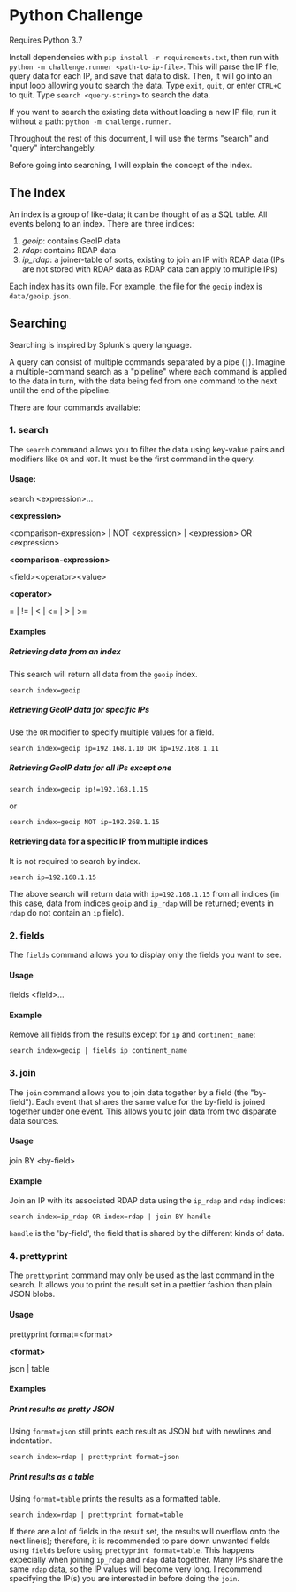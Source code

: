 # Python Challenge

Requires Python 3.7

Install dependencies with `pip install -r requirements.txt`, then run with `python -m challenge.runner <path-to-ip-file>`. This will parse the IP file, query data for each IP, and save that data to disk. Then, it will go into an input loop allowing you to search the data. Type `exit`, `quit`, or enter `CTRL+C` to quit. Type `search <query-string>` to search the data.

If you want to search the existing data without loading a new IP file, run it without a path: `python -m challenge.runner`.

Throughout the rest of this document, I will use the terms "search" and "query" interchangebly.

Before going into searching, I will explain the concept of the index.

## The Index

An index is a group of like-data; it can be thought of as a SQL table. All events belong to an index. There are three indices:

1. *geoip*: contains GeoIP data
2. *rdap*: contains RDAP data
3. *ip_rdap*: a joiner-table of sorts, existing to join an IP with RDAP data (IPs are not stored with RDAP data as RDAP data can apply to multiple IPs)

Each index has its own file. For example, the file for the `geoip` index is `data/geoip.json`.

## Searching

Searching is inspired by Splunk's query language.

A query can consist of multiple commands separated by a pipe (`|`). Imagine a multiple-command search as a "pipeline" where each command is applied to the data in turn, with the data being fed from one command to the next until the end of the pipeline.

There are four commands available:

### 1. search

The `search` command allows you to filter the data using key-value pairs and modifiers like `OR` and `NOT`. It must be the first command in the query.

#### Usage:

search \<expression>...

**\<expression>**

\<comparison-expression> | NOT \<expression> | \<expression> OR \<expression>

**\<comparison-expression>**

\<field>\<operator>\<value>

**\<operator>**

= | != | < | <= | > | >=

#### Examples

##### Retrieving data from an index

This search will return all data from the `geoip` index.

`search index=geoip`

##### Retrieving GeoIP data for specific IPs

Use the `OR` modifier to specify multiple values for a field.

`search index=geoip ip=192.168.1.10 OR ip=192.168.1.11`

##### Retrieving GeoIP data for all IPs except one

`search index=geoip ip!=192.168.1.15`

or

`search index=geoip NOT ip=192.268.1.15`

#### Retrieving data for a specific IP from multiple indices

It is not required to search by index.

`search ip=192.168.1.15`

The above search will return data with `ip=192.168.1.15` from all indices (in this case, data from indices `geoip` and `ip_rdap` will be returned; events in `rdap` do not contain an `ip` field).

### 2. fields

The `fields` command allows you to display only the fields you want to see.

#### Usage

fields \<field>...

#### Example

Remove all fields from the results except for `ip` and `continent_name`:

`search index=geoip | fields ip continent_name`

### 3. join

The `join` command allows you to join data together by a field (the "by-field"). Each event that shares the same value for the by-field is joined together under one event. This allows you to join data from two disparate data sources.

#### Usage

join BY \<by-field>

#### Example

Join an IP with its associated RDAP data using the `ip_rdap` and `rdap` indices:

`search index=ip_rdap OR index=rdap | join BY handle`

`handle` is the 'by-field', the field that is shared by the different kinds of data.

### 4. prettyprint

The `prettyprint` command may only be used as the last command in the search. It allows you to print the result set in a prettier fashion than plain JSON blobs.

#### Usage

prettyprint format=\<format>

**\<format>**

json | table

#### Examples

##### Print results as pretty JSON

Using `format=json` still prints each result as JSON but with newlines and indentation.

`search index=rdap | prettyprint format=json`

##### Print results as a table

Using `format=table` prints the results as a formatted table.

`search index=rdap | prettyprint format=table`

If there are a lot of fields in the result set, the results will overflow onto the next line(s); therefore, it is recommended to pare down unwanted fields using `fields` before using `prettyprint format=table`. This happens expecially when joining `ip_rdap` and `rdap` data together. Many IPs share the same `rdap` data, so the IP values will become very long. I recommend specifying the IP(s) you are interested in before doing the `join`.
